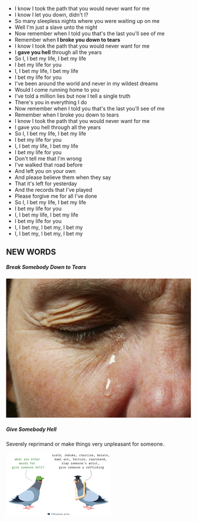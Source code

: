 - I know I took the path that you would never want for me
- I know I let you down, didn't I?
- So many sleepless nights where you were waiting up on me
- Well I'm just a slave unto the night
- Now remember when I told you that's the last you'll see of me
- Remember when **I broke you down to tears**
- I know I took the path that you would never want for me
- I **gave you hell** through all the years
- So I, I bet my life, I bet my life
- I bet my life for you
- I, I bet my life, I bet my life
- I bet my life for you
- I've been around the world and never in my wildest dreams
- Would I come running home to you
- I've told a million lies but now I tell a single truth
- There's you in everything I do
- Now remember when I told you that's the last you'll see of me
- Remember when I broke you down to tears
- I know I took the path that you would never want for me
- I gave you hell through all the years
- So I, I bet my life, I bet my life
- I bet my life for you
- I, I bet my life, I bet my life
- I bet my life for you
- Don't tell me that I'm wrong
- I've walked that road before
- And left you on your own
- And please believe them when they say
- That it's left for yesterday
- And the records that I've played
- Please forgive me for all I've done
- So I, I bet my life, I bet my life
- I bet my life for you
- I, I bet my life, I bet my life
- I bet my life for you
- I, I bet my, I bet my, I bet my
- I, I bet my, I bet my, I bet my

## NEW WORDS

##### Break Somebody Down to Tears

![break somebody down to tears](breaking_down_into_tears.jpg)

##### Give Somebody Hell
Severely reprimand or make things very unpleasant for someone.

![give someone hell](give_someone_hell.png)